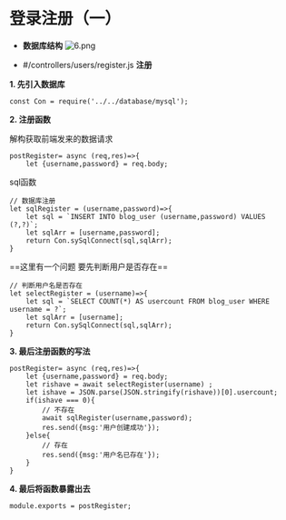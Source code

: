 # 登录注册（一）

- **数据库结构**
![6.png](http://localhost:3006/uploads/image-1590349111667.png)

- #/controllers/users/register.js **注册**

**1. 先引入数据库**
```
const Con = require('../../database/mysql');

```
**2. 注册函数**

解构获取前端发来的数据请求
```
postRegister= async (req,res)=>{   
    let {username,password} = req.body;
```

sql函数

```
// 数据库注册
let sqlRegister = (username,password)=>{
    let sql = `INSERT INTO blog_user (username,password) VALUES (?,?)`;
    let sqlArr = [username,password];
    return Con.sySqlConnect(sql,sqlArr); 
}

```

==这里有一个问题 要先判断用户是否存在==

```
// 判断用户名是否存在
let selectRegister = (username)=>{
    let sql = `SELECT COUNT(*) AS usercount FROM blog_user WHERE username = ?`;
    let sqlArr = [username];
    return Con.sySqlConnect(sql,sqlArr); 
}

```

**3. 最后注册函数的写法**

```
postRegister= async (req,res)=>{   
    let {username,password} = req.body;
    let rishave = await selectRegister(username) ;
    let ishave = JSON.parse(JSON.stringify(rishave))[0].usercount;
    if(ishave === 0){
        // 不存在
        await sqlRegister(username,password);
        res.send({msg:'用户创建成功'});
    }else{
        // 存在
        res.send({msg:'用户名已存在'});
    }
}

```
**4. 最后将函数暴露出去**

```
module.exports = postRegister;

```
